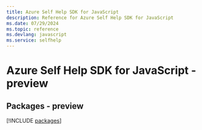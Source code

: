 ```yaml
---
title: Azure Self Help SDK for JavaScript
description: Reference for Azure Self Help SDK for JavaScript
ms.date: 07/29/2024
ms.topic: reference
ms.devlang: javascript
ms.service: selfhelp
---
```

# Azure Self Help SDK for JavaScript - preview
## Packages - preview
[!INCLUDE [packages](self-help-index.md)]